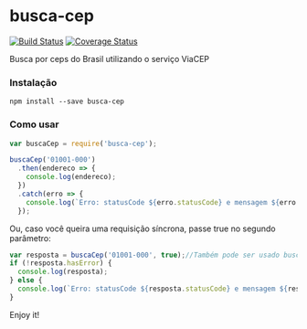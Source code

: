 # busca-cep

[![Build Status](https://travis-ci.org/wagoid/busca-cep.svg?branch=master)](https://travis-ci.org/wagoid/busca-cep)
[![Coverage Status](https://coveralls.io/repos/github/wagoid/busca-cep/badge.svg?branch=master)](https://coveralls.io/github/wagoid/busca-cep?branch=master)

Busca por ceps do Brasil utilizando o serviço ViaCEP

### Instalação

```npm install --save busca-cep```

### Como usar

```javascript
var buscaCep = require('busca-cep');

buscaCep('01001-000')
  .then(endereco => {
    console.log(endereco);
  })
  .catch(erro => {
    console.log(`Erro: statusCode ${erro.statusCode} e mensagem ${erro.message}`);
  });
```

Ou, caso você queira uma requisição síncrona, passe true no segundo parâmetro:

```javascript
var resposta = buscaCep('01001-000', true);//Também pode ser usado buscaCep('01001-000', {sync: true});
if (!resposta.hasError) {
  console.log(resposta);
} else {
  console.log(`Erro: statusCode ${resposta.statusCode} e mensagem ${resposta.message}`);
}
```

Enjoy it!
